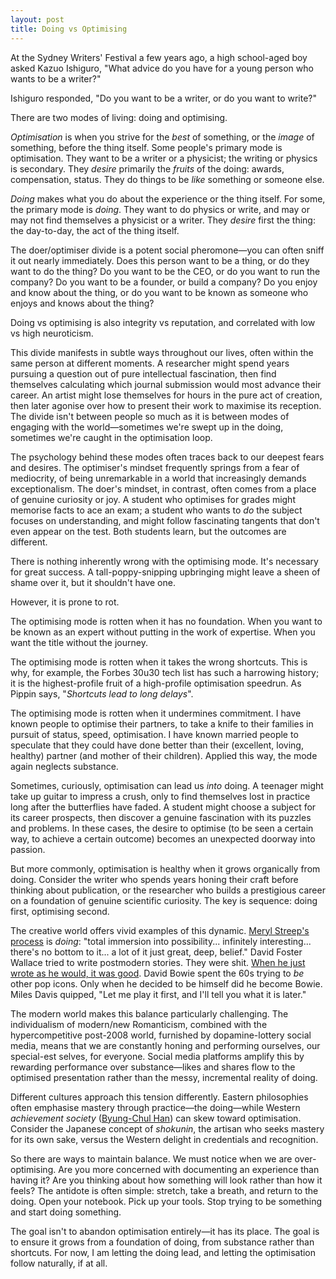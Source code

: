 ```yaml
---
layout: post
title: Doing vs Optimising
---
```

At the Sydney Writers' Festival a few years ago, a high school-aged boy asked Kazuo Ishiguro, "What advice do you have for a young person who wants to be a writer?"

Ishiguro responded, "Do you want to be a writer, or do you want to write?"

There are two modes of living: doing and optimising.

_Optimisation_ is when you strive for the _best_ of something, or the _image_ of something, before the thing itself. Some people's primary mode is optimisation. They want to be a writer or a physicist; the writing or physics is secondary. They _desire_ primarily the _fruits_ of the doing: awards, compensation, status. They do things to be _like_ something or someone else.

_Doing_ makes what you do about the experience or the thing itself. For some, the primary mode is _doing_. They want to do physics or write, and may or may not find themselves a physicist or a writer. They _desire_ first the thing: the day-to-day, the act of the thing itself.

The doer/optimiser divide is a potent social pheromone—you can often sniff it out nearly immediately. Does this person want to be a thing, or do they want to do the thing? Do you want to be the CEO, or do you want to run the company? Do you want to be a founder, or build a company? Do you enjoy and know about the thing, or do you want to be known as someone who enjoys and knows about the thing?

Doing vs optimising is also integrity vs reputation, and correlated with low vs high neuroticism. 

This divide manifests in subtle ways throughout our lives, often within the same person at different moments. A researcher might spend years pursuing a question out of pure intellectual fascination, then find themselves calculating which journal submission would most advance their career. An artist might lose themselves for hours in the pure act of creation, then later agonise over how to present their work to maximise its reception. The divide isn't between people so much as it is between modes of engaging with the world—sometimes we're swept up in the doing, sometimes we're caught in the optimisation loop. 

The psychology behind these modes often traces back to our deepest fears and desires. The optimiser's mindset frequently springs from a fear of mediocrity, of being unremarkable in a world that increasingly demands exceptionalism. The doer's mindset, in contrast, often comes from a place of genuine curiosity or joy. A student who optimises for grades might memorise facts to ace an exam; a student who wants to *do* the subject focuses on understanding, and might follow fascinating tangents that don't even appear on the test. Both students learn, but the outcomes are different.

There is nothing inherently wrong with the optimising mode. It's necessary for great success. A tall-poppy-snipping upbringing might leave a sheen of shame over it, but it shouldn't have one. 

However, it is prone to rot.

The optimising mode is rotten when it has no foundation. When you want to be known as an expert without putting in the work of expertise. When you want the title without the journey.

The optimising mode is rotten when it takes the wrong shortcuts. This is why, for example, the Forbes 30u30 tech list has such a harrowing history; it is the highest-profile fruit of a high-profile optimisation speedrun. As Pippin says, "_Shortcuts lead to long delays_".

The optimising mode is rotten when it undermines commitment. I have known people to optimise their partners, to take a knife to their families in pursuit of status, speed, optimisation. I have known married people to speculate that they could have done better than their (excellent, loving, healthy) partner (and mother of their children). Applied this way, the mode again neglects substance.

Sometimes, curiously, optimisation can lead us *into* doing. A teenager might take up guitar to impress a crush, only to find themselves lost in practice long after the butterflies have faded. A student might choose a subject for its career prospects, then discover a genuine fascination with its puzzles and problems. In these cases, the desire to optimise (to be seen a certain way, to achieve a certain outcome) becomes an unexpected doorway into passion.

But more commonly, optimisation is healthy when it grows organically from doing. Consider the writer who spends years honing their craft before thinking about publication, or the researcher who builds a prestigious career on a foundation of genuine scientific curiosity. The key is sequence: doing first, optimising second.

The creative world offers vivid examples of this dynamic. [Meryl Streep's process](https://x.com/visakanv/status/1587698180426436610) is *doing*: "total immersion into possibility... infinitely interesting... there's no bottom to it... a lot of it just great, deep, belief." David Foster Wallace tried to write postmodern stories. They were shit. [When he just wrote as he would, it was good](https://youtu.be/YRVNTtyqmQA?si=wTuNdgBDu6VTeYGW). David Bowie spent the 60s trying to _be_ other pop icons. Only when he decided to be himself did he become Bowie. Miles Davis quipped, "Let me play it first, and I'll tell you what it is later."

The modern world makes this balance particularly challenging. The individualism of modern/new Romanticism, combined with the hypercompetitive post-2008 world, furnished by dopamine-lottery social media, means that we are constantly honing and performing ourselves, our special-est selves, for everyone. Social media platforms amplify this by rewarding performance over substance—likes and shares flow to the optimised presentation rather than the messy, incremental reality of doing.

Different cultures approach this tension differently. Eastern philosophies often emphasise mastery through practice—the doing—while Western *achievement society* ([Byung-Chul Han](https://philosophybreak.com/articles/byung-chul-han-burnout-society-our-only-imperative-is-to-achieve/)) can skew toward optimisation. Consider the Japanese concept of *shokunin*, the artisan who seeks mastery for its own sake, versus the Western delight in credentials and recognition.

So there are ways to maintain balance. We must notice when we are over-optimising. Are you more concerned with documenting an experience than having it? Are you thinking about how something will look rather than how it feels? The antidote is often simple: stretch, take a breath, and return to the doing. Open your notebook. Pick up your tools. Stop trying to be something and start doing something.

The goal isn't to abandon optimisation entirely—it has its place. The goal is to ensure it grows from a foundation of doing, from substance rather than shortcuts. For now, I am letting the doing lead, and letting the optimisation follow naturally, if at all.